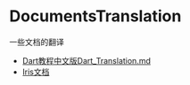 # DocumentsTranslation

一些文档的翻译

- [Dart教程中文版Dart_Translation.md](/Dart_Translation.md)
- [Iris文档](https://github.com/NucoTech/iris-doc)
